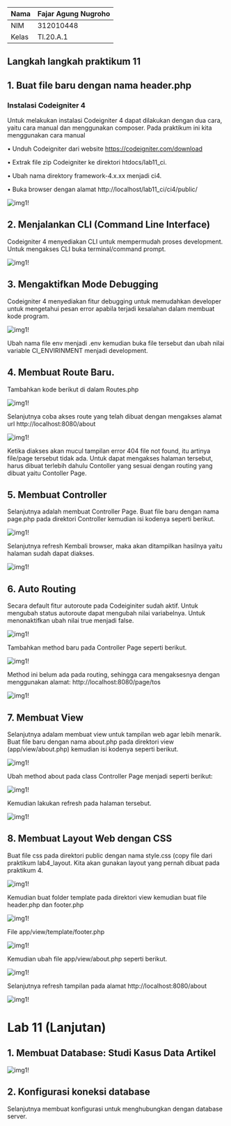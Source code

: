 | Nama      | Fajar Agung Nugroho |
| ----------- | ----------- |
| NIM     | 312010448       |
| Kelas   | TI.20.A.1        |

## Langkah langkah praktikum 11

## 1. Buat file baru dengan nama header.php
### Instalasi Codeigniter 4
Untuk melakukan instalasi Codeigniter 4 dapat dilakukan dengan dua cara, yaitu cara
manual dan menggunakan composer. Pada praktikum ini kita menggunakan cara
manual

• Unduh Codeigniter dari website https://codeigniter.com/download

• Extrak file zip Codeigniter ke direktori htdocs/lab11_ci.

• Ubah nama direktory framework-4.x.xx menjadi ci4.

• Buka browser dengan alamat http://localhost/lab11_ci/ci4/public/

![img1!](assets/img/1/11.png)

## 2. Menjalankan CLI (Command Line Interface)
Codeigniter 4 menyediakan CLI untuk mempermudah proses development. Untuk
mengakses CLI buka terminal/command prompt.

![img1!](assets/img/2/1.png)

## 3. Mengaktifkan Mode Debugging
Codeigniter 4 menyediakan fitur debugging untuk memudahkan developer untuk
mengetahui pesan error apabila terjadi kesalahan dalam membuat kode program.

![img1!](assets/img/3/1.png)

Ubah nama file env menjadi .env kemudian buka file tersebut dan ubah nilai variable
CI_ENVIRINMENT menjadi development.

## 4. Membuat Route Baru.
Tambahkan kode berikut di dalam Routes.php

![img1!](assets/img/4/1.png)

Selanjutnya coba akses route yang telah dibuat dengan mengakses alamat url http://localhost:8080/about

![img1!](assets/img/4/2.png)

Ketika diakses akan mucul tampilan error 404 file not found, itu artinya file/page
tersebut tidak ada. Untuk dapat mengakses halaman tersebut, harus dibuat terlebih
dahulu Contoller yang sesuai dengan routing yang dibuat yaitu Contoller Page.

## 5. Membuat Controller
Selanjutnya adalah membuat Controller Page. Buat file baru dengan nama page.php
pada direktori Controller kemudian isi kodenya seperti berikut.

![img1!](assets/img/5/1.png)

Selanjutnya refresh Kembali browser, maka akan ditampilkan hasilnya yaitu halaman
sudah dapat diakses.

![img1!](assets/img/5/2.png)

## 6. Auto Routing
Secara default fitur autoroute pada Codeiginiter sudah aktif. Untuk mengubah status
autoroute dapat mengubah nilai variabelnya. Untuk menonaktifkan ubah nilai true
menjadi false.

![img1!](assets/img/5/3.png)

Tambahkan method baru pada Controller Page seperti berikut.

![img1!](assets/img/5/4.png)

Method ini belum ada pada routing, sehingga cara mengaksesnya dengan menggunakan alamat: http://localhost:8080/page/tos

![img1!](assets/img/5/5.png)

## 7. Membuat View
Selanjutnya adalam membuat view untuk tampilan web agar lebih menarik. Buat file
baru dengan nama about.php pada direktori view (app/view/about.php) kemudian isi
kodenya seperti berikut.

![img1!](assets/img/6/1.png)

Ubah method about pada class Controller Page menjadi seperti berikut:

![img1!](assets/img/6/2.png)

Kemudian lakukan refresh pada halaman tersebut.

![img1!](assets/img/6/3.png)

## 8. Membuat Layout Web dengan CSS
Buat file css pada direktori public dengan nama style.css (copy file dari praktikum
lab4_layout. Kita akan gunakan layout yang pernah dibuat pada praktikum 4.

![img1!](assets/img/7/1.png)

Kemudian buat folder template pada direktori view kemudian buat file header.php dan
footer.php

![img1!](assets/img/7/22.png)

File app/view/template/footer.php

![img1!](assets/img/7/3.png)

Kemudian ubah file app/view/about.php seperti berikut.

![img1!](assets/img/7/4.png)

Selanjutnya refresh tampilan pada alamat http://localhost:8080/about

![img1!](assets/img/7/5.png)

# Lab 11 (Lanjutan)

## 1. Membuat Database: Studi Kasus Data Artikel

![img1!](assets/img/11/1.png)

## 2. Konfigurasi koneksi database
Selanjutnya membuat konfigurasi untuk menghubungkan dengan database server.
